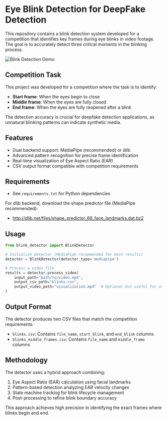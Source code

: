 # Eye Blink Detection for DeepFake Detection

This repository contains a blink detection system developed for a competition that identifies key frames during eye blinks in video footage. The goal is to accurately detect three critical moments in the blinking process.

![Blink Detection Demo](visualization.gif)
## Competition Task

This project was developed for a competition where the task is to identify:
- **Start frame**: When the eyes begin to close
- **Middle frame**: When the eyes are fully closed
- **End frame**: When the eyes are fully reopened after a blink

The detection accuracy is crucial for deepfake detection applications, as unnatural blinking patterns can indicate synthetic media.

## Features

- Dual backend support: MediaPipe (recommended) or dlib
- Advanced pattern recognition for precise frame identification
- Real-time visualization of Eye Aspect Ratio (EAR)
- CSV output format compatible with competition requirements

## Requirements

- See `requirements.txt` for Python dependencies

For dlib backend, download the shape predictor file (MediaPipe recommended):
- http://dlib.net/files/shape_predictor_68_face_landmarks.dat.bz2

## Usage

```python
from blink_detector import BlinkDetector

# Initialize detector (MediaPipe recommended for best results)
detector = BlinkDetector(detector_type='mediapipe')

# Process a video file
results = detector.process_video(
    input_path="path/to/video.mp4",
    output_csv_path="blinks.csv",
    output_video_path="visualization.mp4"  # Optional but useful for verification
)
```

## Output Format

The detector produces two CSV files that match the competition requirements:

- `blinks.csv`: Contains `file_name`, `start_blink`, and `end_blink` columns
- `blinks_middle_frames.csv`: Contains `file_name` and `middle_frame` columns

## Methodology

The detector uses a hybrid approach combining:

1. Eye Aspect Ratio (EAR) calculation using facial landmarks
2. Pattern-based detection analyzing EAR velocity changes
3. State machine tracking for blink lifecycle management
4. Post-processing to refine blink boundary accuracy

This approach achieves high precision in identifying the exact frames where blinks begin and end.

